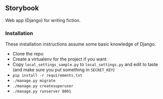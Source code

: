 ## Storybook

Web app (Django) for writing fiction.

### Installation

These installation instructions assume some basic knowledge of Django.

- Clone the repo
- Create a virtualenv for the project if you want
- Copy `local_settings_sample.py` to `local_settings.py` and edit to taste (and make sure you put something in `SECRET_KEY`)
- `pip install -r requirements.txt`
- `./manage.py migrate`
- `./manage.py createsuperuser`
- `./manage.py runserver 8001`
